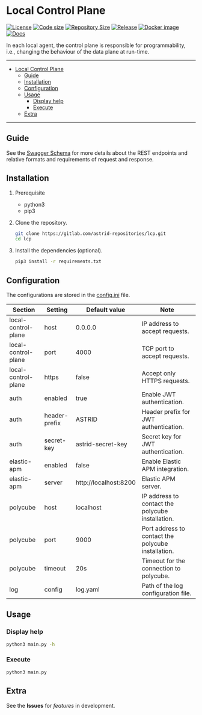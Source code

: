 # Local Control Plane

[![License](https://img.shields.io/github/license/astrid-project/lcp)](https://github.com/astrid-project/lcp/blob/master/LICENSE)
[![Code size](https://img.shields.io/github/languages/code-size/astrid-project/lcp?color=red&logo=github)](https://github.com/astrid-project/lcp)
[![Repository Size](https://img.shields.io/github/repo-size/astrid-project/lcp?color=red&logo=github)](https://github.com/astrid-project/lcp)
[![Release](https://img.shields.io/github/v/tag/astrid-project/lcp?label=release&logo=github)](https://github.com/astrid-project/lcp/releases)
[![Docker image](https://img.shields.io/docker/image-size/astridproject/lcp?label=image&logo=docker)](https://hub.docker.com/repository/docker/astridproject/lcp)
[![Docs](https://readthedocs.org/projects/astrid-lcp/badge/?version=latest)](https://astrid-lcp.readthedocs.io)

In each local agent, the control plane is responsible for programmability, i.e., changing the behaviour of the data plane at run-time.

---

- [Local Control Plane](#local-control-plane)
  - [Guide](#guide)
  - [Installation](#installation)
  - [Configuration](#configuration)
  - [Usage](#usage)
    - [Display help](#display-help)
    - [Execute](#execute)
  - [Extra](#extra)

---

## Guide

See the [Swagger Schema](swagger/schema.yaml) for more details about the REST endpoints and relative formats and requirements of request and response.

## Installation

1. Prerequisite

   - python3
   - pip3

2. Clone the repository.

   ```bash
   git clone https://gitlab.com/astrid-repositories/lcp.git
   cd lcp
   ```

3. Install the dependencies (optional).

   ```bash
   pip3 install -r requirements.txt
   ```

## Configuration

The configurations are stored in the [config.ini](config.ini) file.

Section             | Setting       | Default value         | Note
--------------------|---------------|-----------------------|---------------------------
local-control-plane | host          | 0.0.0.0               | IP address to accept requests.
local-control-plane | port          | 4000                  | TCP port to accept requests.
local-control-plane | https         | false                 | Accept only HTTPS requests.
auth                | enabled       | true                  | Enable JWT authentication.
auth                | header-prefix | ASTRID                | Header prefix for JWT authentication.
auth                | secret-key    | astrid-secret-key     | Secret key for JWT authentication.
elastic-apm         | enabled       | false                 | Enable Elastic APM integration.
elastic-apm         | server        | http://localhost:8200 | Elastic APM server.
polycube            | host          | localhost             | IP address to contact the polycube installation.
polycube            | port          | 9000                  | Port address to contact the polycube installation.
polycube            | timeout       | 20s                   | Timeout for the connection to polycube.
log                 | config        | log.yaml              | Path of the log configuration file.

## Usage

### Display help

```bash
python3 main.py -h
```

### Execute

```bash
python3 main.py
```

## Extra

See the **Issues** for *features* in development.
